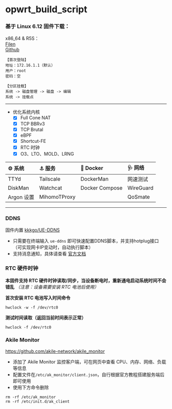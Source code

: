 # opwrt_build_script    

### 基于 Linux 6.12 固件下载：

x86_64 & R5S：  
[Filen](https://drive.filen.io/f/af852ed6-02a7-48e3-b935-d13b53199310#tGxA9cGle7dcz2vSJjEhUO4kQQDweSna)  
[Github](https://github.com/JohnsonRan/opwrt_build_script/releases)

```
【首次登陆】
地址：172.16.1.1（默认）
用户：root
密码：空

【分区挂载】
系统 -> 磁盘管理 -> 磁盘 -> 编辑
系统 -> 挂载点
```

---------------

- 优化系统内核
  - [x] Full Cone NAT
  - [x] TCP BBRv3
  - [x] TCP Brutal
  - [x] eBPF
  - [x] Shortcut-FE
  - [x] RTC 时钟
  - [x] O3、LTO、MOLD、LRNG

|⚙️ 系统 | ⚓ 服务 | 🐳 Docker | 🩺 网络  |
|  :----  |  :----  | :----  | :----  | 
| TTYd | Tailscale | DockerMan | 网速测试 |
| DiskMan | Watchcat | Docker Compose | WireGuard |
| Argon 设置 | MihomoTProxy || QoSmate |

------
### DDNS
固件内置 [kkkgo/UE-DDNS](https://github.com/kkkgo/UE-DDNS)   
- 只需要在终端输入 `ue-ddns` 即可快速配置DDNS脚本，并支持hotplug接口（可实现网卡IP变动时，自动执行脚本）
- 支持消息通知，具体请查看 [官方文档](https://blog.03k.org/post/ue-ddns.html#%E8%87%AA%E5%AE%9A%E4%B9%89%E9%80%89%E9%A1%B9%E5%92%8C%E6%B6%88%E6%81%AF%E9%80%9A%E7%9F%A5)

### RTC 硬件时钟

**本固件支持 RTC 硬件时钟读取/同步，当设备断电时，重新通电启动系统时间不会错乱** *（注意：设备需要安装 RTC 电池后使用）*

**首次安装 RTC 电池写入时间命令**

```shell
hwclock -w -f /dev/rtc0
```

**测试时间读取（返回当前时间表示正常）**

```shell
hwclock -f /dev/rtc0
```
### Akile Monitor
https://github.com/akile-network/akile_monitor  
- 添加了 Akile Monitor 监控客户端，可在网页中查看 CPU、内存、网络、负载等信息  
- 配置文件在`/etc/ak_monitor/client.json`，自行根据官方教程搭建服务端后即可使用  
- 使用下方命令删除
```shell
rm -rf /etc/ak_monitor
rm -rf /etc/init.d/ak_client
```